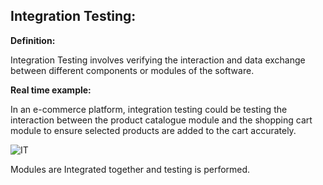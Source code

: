 ﻿## Integration Testing: ##

**Definition:**

Integration Testing involves verifying the interaction and data exchange between different components or modules of the software.

**Real time example:**

In an e-commerce platform, integration testing could be testing the interaction between the product catalogue module and the shopping cart module to ensure selected products are added to the cart accurately.

![IT](https://github.com/manoja13702/Manual-Testing-./assets/142867318/52a95e94-c288-4ef9-b433-749fd3df95c7)

Modules are Integrated together and testing is performed.
